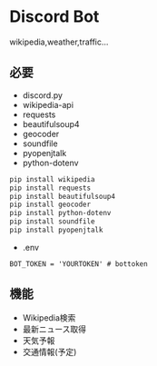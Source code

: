 # Discord Bot
wikipedia,weather,traffic...
## 必要
- discord.py
- wikipedia-api
- requests
- beautifulsoup4
- geocoder
- soundfile
- pyopenjtalk
- python-dotenv
```bash
pip install wikipedia
pip install requests
pip install beautifulsoup4
pip install geocoder
pip install python-dotenv
pip install soundfile
pip install pyopenjtalk
```
- .env
```.env
BOT_TOKEN = 'YOURTOKEN' # bottoken
```
## 機能
- Wikipedia検索
- 最新ニュース取得
- 天気予報
- 交通情報(予定)